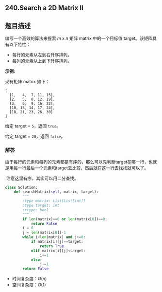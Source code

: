 ## 240.Search a 2D Matrix II

## 题目描述

编写一个高效的算法来搜索 *m* x *n* 矩阵 matrix 中的一个目标值 target。该矩阵具有以下特性：

- 每行的元素从左到右升序排列。
- 每列的元素从上到下升序排列。

**示例:**

现有矩阵 matrix 如下：

```
[
  [1,   4,  7, 11, 15],
  [2,   5,  8, 12, 19],
  [3,   6,  9, 16, 22],
  [10, 13, 14, 17, 24],
  [18, 21, 23, 26, 30]
]
```

给定 target = `5`，返回 `true`。

给定 target = `20`，返回 `false`。



### 解答

​	由于每行的元素和每列的元素都是有序的，那么可以先判断target在哪一行，也就是用每一行最后一个元素和target去比较，然后就在这一行去找找就可以了。

​	注意这里有序，其实可以用二分查找。

```python
class Solution:
    def searchMatrix(self, matrix, target):
        """
        :type matrix: List[List[int]]
        :type target: int
        :rtype: bool
        """
        if len(matrix)==0 or len(matrix[0])==0:
            return False
        i = 0
        j = len(matrix[0])-1
        while i<len(matrix) and j>=0:
            if matrix[i][j]==target:
                return True
            elif matrix[i][j]<target:
                i+=1
            else:
                j-=1
        return False
```

- 时间复杂度：$O(n)$
- 空间复杂度：$O(1)$ 